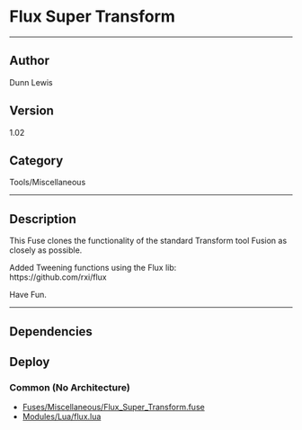 # Flux Super Transform
___

## Author
Dunn Lewis

## Version
1.02

## Category
Tools/Miscellaneous

___

## Description
<p>This Fuse clones the functionality of the standard Transform tool Fusion as closely as possible.</p>

<p>Added Tweening functions using the Flux lib:<br>
https://github.com/rxi/flux<p>

<p>Have Fun.</p>

___

## Dependencies

## Deploy

### Common (No Architecture)

<ul>
<li><a href="https://gitlab.com/WeSuckLess/Reactor/-/blob/master/Atoms/com.DunnLewis.Flux_Super_Transform/Fuses/Miscellaneous/Flux_Super_Transform.fuse?ref_type=heads">Fuses/Miscellaneous/Flux_Super_Transform.fuse</a></li>
<li><a href="https://gitlab.com/WeSuckLess/Reactor/-/blob/master/Atoms/com.DunnLewis.Flux_Super_Transform/Modules/Lua/flux.lua?ref_type=heads">Modules/Lua/flux.lua</a></li>
</ul>
